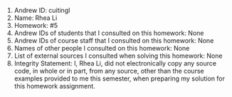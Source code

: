 1) Andrew ID: cuitingl
2) Name: Rhea Li
3) Homework: #5
4) Andrew IDs of students that I consulted on this homework: None
5) Andrew IDs of course staff that I consulted on this homework: None
6) Names of other people I consulted on this homework: None
7) List of external sources I consulted when solving this homework: None
8) Integrity Statement: I, Rhea Li, did not electronically copy any
source code, in whole or in part, from any source, other than the course examples provided to me this semester, when preparing my solution for this homework assignment.